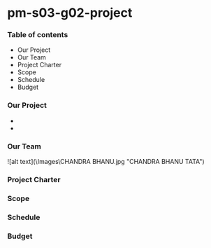 # pm-s03-g02-project

### Table of contents
  * Our Project
  * Our Team
  * Project Charter
  * Scope
  * Schedule
  * Budget

### Our Project
* 
* 

### Our Team
 ![alt text](\Images\CHANDRA BHANU.jpg "CHANDRA BHANU TATA")


### Project Charter
 

### Scope
 

### Schedule
 

### Budget
